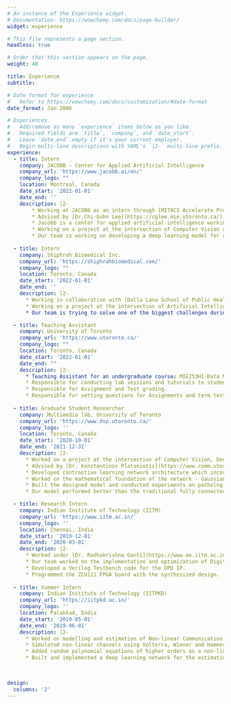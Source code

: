 ```yaml
---
# An instance of the Experience widget.
# Documentation: https://wowchemy.com/docs/page-builder/
widget: experience

# This file represents a page section.
headless: true

# Order that this section appears on the page.
weight: 40

title: Experience
subtitle:

# Date format for experience
#   Refer to https://wowchemy.com/docs/customization/#date-format
date_format: Jan 2006

# Experiences.
#   Add/remove as many `experience` items below as you like.
#   Required fields are `title`, `company`, and `date_start`.
#   Leave `date_end` empty if it's your current employer.
#   Begin multi-line descriptions with YAML's `|2-` multi-line prefix.
experience:
  - title: Intern
    company: JACOBB - Center for Applied Artificial Intelligence 
    company_url: 'https://www.jacobb.ai/en/'
    company_logo: ""
    location: Montreal, Canada
    date_start: '2022-01-01'
    date_end: ''
    description: |2-
        * Working at JACOBB as an intern through [MITACS Accelerate Program](https://www.mitacs.ca/en/programs/accelerate).
        * Advised by [Dr.Chi-Guhn Lee](https://cglee.mie.utoronto.ca/), Professor in the MIE Department at UofT.
        * Jacobb is a center for applied artificial intelligence working for organizations to find concrete solutions for innovation-related needs.
        * Working on a project at the intersection of Computer Vision and Deep Learning.
        * Our team is working on developing a deep learning model for anamoly detection of sewer channel images.
        
  - title: Intern
    company: Shiphrah Biomedical Inc.
    company_url: 'https://shiphrahbiomedical.com/'
    company_logo: ""
    location: Toronto, Canada
    date_start: '2022-01-01'
    date_end: ''
    description: |2-
      * Working in collaboration with [Dalla Lana School of Public Health, University of Toronto](https://www.dlsph.utoronto.ca/) and advised by [Dr.Elham Dolatabadi] (https://ihpme.utoronto.ca/faculty/elham-dolatabadi/).
      * Working on a project at the intersection of Artificial Intelligence, Medicine, and Engineering.
      * Our team is trying to solve one of the biggest challenges during pregnancy: sleep.

  - title: Teaching Assistant
    company: University of Toronto
    company_url: 'https://www.utoronto.ca/'
    company_logo: ""
    location: Toronto, Canada
    date_start: '2022-01-01'
    date_end: ""
    description: |2-
      * Teaching Assistant for an undergraduate course: MIE253H1-Data Modelling.
      * Responsible for conducting lab sessions and tutorials to students.
      * Responsible for Assignment and Test grading.
      * Responsible for setting questions for Assignments and term tests.
    
  - title: Graduate Student Researcher
    company: Multimedia lab, University of Toronto
    company_url: 'https://www.dsp.utoronto.ca/'
    company_logo: ''
    location: Toronto, Canada
    date_start: '2020-10-01'
    date_end: '2021-12-31'
    description: |2-
      * Worked on a project at the intersection of Computer Vision, Deep Learning and Computational Pathology.
      * Advised by [Dr. Konstantinos Plataniotis](https://www.comm.utoronto.ca/~kostas/) and [Dr.Mahdi Hosseini](https://www.unb.ca/faculty-staff/directory/j-herbert-smith-centre-tme/hosseini-mahdi.html) 
      * Developed contrastive learning network architecture which incorporated probablistic modelling for multi-label multi-class image classification.
      * Worked on the mathematical foundation of the network - Gaussian probability, Statistical divergences and Calculus.
      * Built the designed model and conducted experiments on pathological datasets for different convolutional networks.
      * Our model performed better than the traditional fully connected networks for almost all the experiments.

  - title: Research Intern
    company: Indian Institute of Technology (IITM)
    company_url: 'https://www.iitm.ac.in/'
    company_logo: ''
    location: Chennai, India
    date_start: '2019-12-01'
    date_end: '2020-03-01'
    description: |2-
      * Worked under [Dr. Radhakrishna Ganti](https://www.ee.iitm.ac.in/rganti/) in the [5G testbed laboratory, IITM](https://www.ee.iitm.ac.in/5g/) - a real world deployment of 5G test bed.
      * Our team worked on the implementation and optimization of Digital Pre-Distortion (DPD) module to achieve low Adjacent Channel Leakage Ratio.
      * Developed a Verilog Testbench code for the DPD IP.
      * Programmed the ZCU111 FPGA board with the synthesized design.
    
  - title: Summer Intern
    company: Indian Institute of Technology (IITPKD)
    company_url: 'https://iitpkd.ac.in/'
    company_logo: ''
    location: Palakkad, India
    date_start: '2019-05-01'
    date_end: '2019-06-01'
    description: |2-
      * Worked on modelling and estimation of Non-linear Communication Channels using Deep Learning under [Dr. Lakshmi Narasimhan Theagarajan](https://iitpkd.ac.in/people/lakshminarasimhan).
      * Simulated non-linear channels using Volterra, Wiener and Hammerstein Models which replicated the under-water communication channels.
      * Added random polynomial equations of higher orders as a non-linearity.
      * Built and implemented a deep learning network for the estimation of non-linear polynomial co-efficients.
   
      

design:
  columns: '2'
---
```

